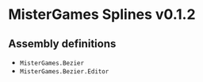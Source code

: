 # MisterGames Splines v0.1.2

## Assembly definitions
- `MisterGames.Bezier`
- `MisterGames.Bezier.Editor`
